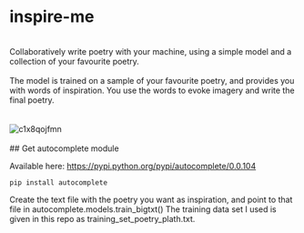 # inspire-me
<br>
Collaboratively write poetry with your machine, using a simple model and a collection of your favourite poetry.
<br><br>
The model is trained on a sample of your favourite poetry, and provides you with words of inspiration. You use the words to evoke imagery and write the final poetry.
<br><br><br>
<img src="https://cloud.githubusercontent.com/assets/3682092/17488138/e28061ac-5d8f-11e6-877a-f556f2d039f8.gif" alt="c1x8qojfmn" style="max-width:100%;">
<br><br>
## Get autocomplete module

Available here: https://pypi.python.org/pypi/autocomplete/0.0.104

    pip install autocomplete
Create the text file with the poetry you want as inspiration, and point to that file in autocomplete.models.train_bigtxt()
The training data set I used is given in this repo as training_set_poetry_plath.txt.
